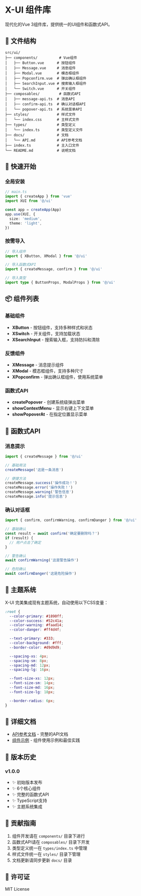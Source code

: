 # X-UI 组件库

现代化的Vue 3组件库，提供统一的UI组件和函数式API。

## 📁 文件结构

```text
src/ui/
├── components/          # Vue组件
│   ├── Button.vue      # 按钮组件
│   ├── Message.vue     # 消息组件
│   ├── Modal.vue       # 模态框组件
│   ├── Popconfirm.vue  # 弹出确认框组件
│   ├── SearchInput.vue # 搜索输入框组件
│   └── Switch.vue      # 开关组件
├── composables/         # 函数式API
│   ├── message-api.ts  # 消息API
│   ├── confirm-api.ts  # 确认对话框API
│   └── popover-api.ts  # 系统菜单API
├── styles/             # 样式文件
│   └── index.css       # 主样式文件
├── types/              # 类型定义
│   └── index.ts        # 类型定义文件
├── docs/               # 文档
│   └── API.md          # API参考文档
├── index.ts            # 主入口文件
└── README.md           # 说明文档
```

## 🚀 快速开始

### 全局安装

```typescript
// main.ts
import { createApp } from 'vue'
import XUI from '@/ui'

const app = createApp(App)
app.use(XUI, {
  size: 'medium',
  theme: 'light',
})
```

### 按需导入

```typescript
// 导入组件
import { XButton, XModal } from '@/ui'

// 导入函数式API
import { createMessage, confirm } from '@/ui'

// 导入类型
import type { ButtonProps, ModalProps } from '@/ui'
```

## 📦 组件列表

### 基础组件

- **XButton** - 按钮组件，支持多种样式和状态
- **XSwitch** - 开关组件，支持加载状态
- **XSearchInput** - 搜索输入框，支持防抖和清除

### 反馈组件

- **XMessage** - 消息提示组件
- **XModal** - 模态框组件，支持多种尺寸
- **XPopconfirm** - 弹出确认框组件，使用系统菜单

### 函数式API

- **createPopover** - 创建系统级弹出菜单
- **showContextMenu** - 显示右键上下文菜单
- **showPopoverAt** - 在指定位置显示菜单

## 🔧 函数式API

### 消息提示

```typescript
import { createMessage } from '@/ui'

// 基础用法
createMessage('这是一条消息')

// 便捷方法
createMessage.success('操作成功！')
createMessage.error('操作失败！')
createMessage.warning('警告信息')
createMessage.info('提示信息')
```

### 确认对话框

```typescript
import { confirm, confirmWarning, confirmDanger } from '@/ui'

// 基础确认
const result = await confirm('确定要删除吗？')
if (result) {
  // 用户点击了确定
}

// 警告确认
await confirmWarning('这是警告操作')

// 危险确认
await confirmDanger('这是危险操作')
```

## 🎨 主题系统

X-UI 完美集成现有主题系统，自动使用以下CSS变量：

```css
:root {
  --color-primary: #1890ff;
  --color-success: #52c41a;
  --color-warning: #faad14;
  --color-danger: #ff4d4f;

  --text-primary: #333;
  --color-background: #fff;
  --border-color: #d9d9d9;

  --spacing-xs: 4px;
  --spacing-sm: 8px;
  --spacing-md: 12px;
  --spacing-lg: 16px;

  --font-size-xs: 12px;
  --font-size-sm: 14px;
  --font-size-md: 16px;
  --font-size-lg: 18px;

  --border-radius: 6px;
}
```

## 📖 详细文档

- [API参考文档](./docs/API.md) - 完整的API文档
- [组件示例](./docs/EXAMPLES.md) - 组件使用示例和最佳实践

## 🔄 版本历史

### v1.0.0

- ✨ 初始版本发布
- ✨ 6个核心组件
- ✨ 完整的函数式API
- ✨ TypeScript支持
- ✨ 主题系统集成

## 🤝 贡献指南

1. 组件开发请在 `components/` 目录下进行
2. 函数式API请在 `composables/` 目录下开发
3. 类型定义统一在 `types/index.ts` 中管理
4. 样式文件统一在 `styles/` 目录下管理
5. 文档更新请同步更新 `docs/` 目录

## 📄 许可证

MIT License
